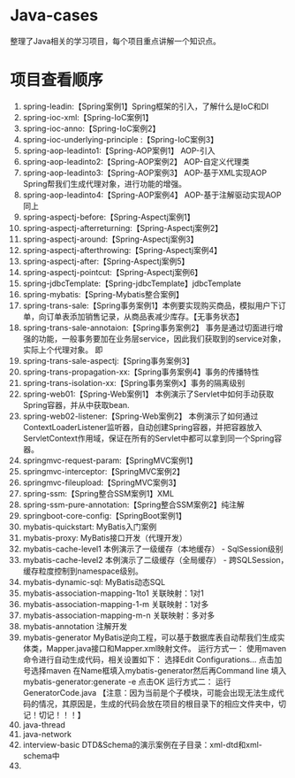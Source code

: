 # Java-cases
整理了Java相关的学习项目，每个项目重点讲解一个知识点。

# 项目查看顺序

1. spring-leadin:【Spring案例1】Spring框架的引入，了解什么是IoC和DI
2. spring-ioc-xml:【Spring-IoC案例1】
3. spring-ioc-anno:【Spring-IoC案例2】
4. spring-ioc-underlying-principle :【Spring-IoC案例3】
5. spring-aop-leadinto1:【Spring-AOP案例1】 AOP-引入
6. spring-aop-leadinto2:【Spring-AOP案例2】 AOP-自定义代理类
7. spring-aop-leadinto3:【Spring-AOP案例3】 AOP-基于XML实现AOP
    Spring帮我们生成代理对象，进行功能的增强。
8. spring-aop-leadinto4:【Spring-AOP案例4】 AOP-基于注解驱动实现AOP
    同上
9. spring-aspectj-before:【Spring-Aspectj案例1】
10. spring-aspectj-afterreturning:【Spring-Aspectj案例2】
11. spring-aspectj-around:【Spring-Aspectj案例3】
12. spring-aspectj-afterthrowing:【Spring-Aspectj案例4】
13. spring-aspectj-after:【Spring-Aspectj案例5】
14. spring-aspectj-pointcut:【Spring-Aspectj案例6】
15. spring-jdbcTemplate:【Spring-jdbcTemplate】jdbcTemplate
16. spring-mybatis:【Spring-Mybatis整合案例】
17. spring-trans-sale:【Spring事务案例1】本例要实现购买商品，模拟用户下订单，向订单表添加销售记录，从商品表减少库存。【无事务状态】
18. spring-trans-sale-annotaion:【Spring事务案例2】
    事务是通过切面进行增强的功能，一般事务要加在业务层service，因此我们获取到的service对象，实际上个代理对象。
    即
19. spring-trans-sale-aspectj:【Spring事务案例3】
20. spring-trans-propagation-xx:【Spring事务案例4】事务的传播特性
21. spring-trans-isolation-xx:【Spring事务案例x】事务的隔离级别
22. spring-web01:【Spring-Web案例1】 本例演示了Servlet中如何手动获取Spring容器，并从中获取bean.
23. spring-web02-listener:【Spring-Web案例2】 本例演示了如何通过ContextLoaderListener监听器，自动创建Spring容器，并把容器放入ServletContext作用域，保证在所有的Servlet中都可以拿到同一个Spring容器。
24. springmvc-request-param:【SpringMVC案例1】
25. springmvc-interceptor:【SpringMVC案例2】
26. springmvc-fileupload:【SpringMVC案例3】
27. spring-ssm:【Spring整合SSM案例1】XML
28. spring-ssm-pure-annotation:【Spring整合SSM案例2】纯注解
29. springboot-core-config:【SpringBoot案例1】
30. mybatis-quickstart: MyBatis入门案例
31. mybatis-proxy: MyBatis接口开发（代理开发）
32. mybatis-cache-level1 本例演示了一级缓存（本地缓存） - SqlSession级别
33. mybatis-cache-level2 本例演示了二级缓存（全局缓存） - 跨SQLSession，缓存粒度控制到namespace级别。
34. mybatis-dynamic-sql: MyBatis动态SQL
35. mybatis-association-mapping-1to1 关联映射：1对1
36. mybatis-association-mapping-1-m 关联映射：1对多
37. mybatis-association-mapping-m-n 关联映射：多对多
38. mybatis-annotation 注解开发
39. mybatis-generator MyBatis逆向工程，可以基于数据库表自动帮我们生成实体类，Mapper.java接口和Mapper.xml映射文件。
运行方式一：
    使用maven命令进行自动生成代码，相关设置如下：
    选择Edit Configurations...
    点击加号选择maven
    在Name框填入mybatis-generator然后再Command line 填入mybatis-generator:generate -e
    点击OK
运行方式二：
    运行GeneratorCode.java
    【注意：因为当前是个子模块，可能会出现无法生成代码的情况，其原因是，生成的代码会放在项目的根目录下的相应文件夹中，切记！切记！！！】
40. java-thread
41. java-network
42. interview-basic
    DTD&Schema的演示案例在子目录：xml-dtd和xml-schema中
43. 